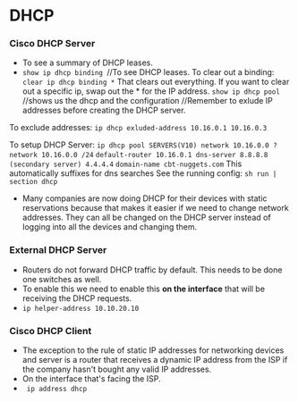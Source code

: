 # DHCP #
### Cisco DHCP Server ###
- To see a summary of DHCP leases.
- ```show ip dhcp binding ```//To see DHCP leases.
To clear out a binding: ```clear ip dhcp binding *```
That clears out everything. If you want to clear out a specific ip, swap out the * for the IP address.
```show ip dhcp pool ``` //shows us the dhcp and the configuration //Remember to exlude IP addresses before creating the DHCP server.

To exclude addresses: ```ip dhcp exluded-address 10.16.0.1 10.16.0.3 ```

To setup DHCP Server: 
```ip dhcp pool SERVERS(V10) network 10.16.0.0 ?```
```network 10.16.0.0 /24```
```default-router 10.16.0.1 dns-server 8.8.8.8 (secondary server) 4.4.4.4```
```domain-name cbt-nuggets.com```
This automatically suffixes for dns searches See the running config:
```sh run | section dhcp```

- Many companies are now doing DHCP for their devices with static reservations because that makes it easier if we need to change network addresses. They can all be changed on the DHCP server instead of logging into all the devices and changing them.

### External DHCP Server ###
- Routers do not forward DHCP traffic by default. This needs to be done one switches as well.
- To enable this we need to enable this **on the interface** that will be receiving the DHCP requests.
- ```ip helper-address 10.10.20.10```

### Cisco DHCP Client ###
- The exception to the rule of static IP addresses for networking devices and server is a router that receives a dynamic IP address from the ISP if the company hasn't bought any valid IP addresses. 
- On the interface that's facing the ISP.
-  ``` ip address dhcp```
